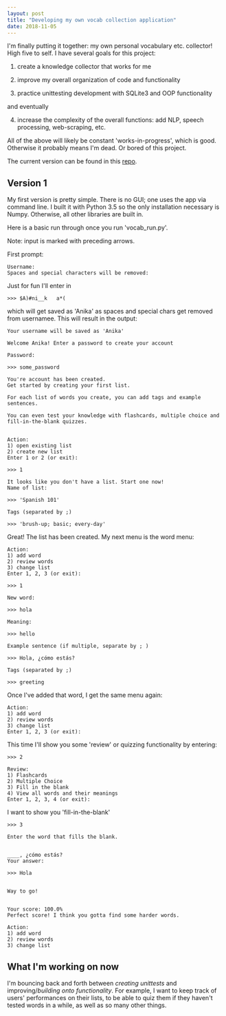 ```yaml
---
layout: post
title: "Developing my own vocab collection application"
date: 2018-11-05
---
```


I'm finally putting it together: my own personal vocabulary etc. collector! High five to self. I have several goals for this project: 

1) create a knowledge collector that works for me

2) improve my overall organization of code and functionality

3) practice unittesting development with SQLite3 and OOP functionality

and eventually

4) increase the complexity of the overall functions: add NLP, speech processing, web-scraping, etc.

All of the above will likely be constant 'works-in-progress', which is good. Otherwise it probably means I'm dead. Or bored of this project. 

The current version can be found in this <a href="https://github.com/a-n-rose/Vocab-Collector-and-Tester">repo</a>.

## Version 1

My first version is pretty simple. There is no GUI; one uses the app via command line. I built it with Python 3.5 so the only installation necessary is Numpy. Otherwise, all other libraries are built in. 

Here is a basic run through once you run 'vocab_run.py'. 

Note: input is marked with preceding arrows.

First prompt:

```
Username: 
Spaces and special characters will be removed: 
```
Just for fun I'll enter in  
```
>>> $A)#ni__k   a*( 
```
which will get saved as 'Anika' as spaces and special chars get removed from usernamee. This will result in the output:
```
Your username will be saved as 'Anika'

Welcome Anika! Enter a password to create your account

Password: 

>>> some_password

You're account has been created.
Get started by creating your first list.

For each list of words you create, you can add tags and example sentences.

You can even test your knowledge with flashcards, multiple choice and fill-in-the-blank quizzes.


Action:
1) open existing list
2) create new list
Enter 1 or 2 (or exit): 

>>> 1

It looks like you don't have a list. Start one now!
Name of list: 

>>> 'Spanish 101'

Tags (separated by ;)

>>> 'brush-up; basic; every-day'
```
Great! The list has been created. My next menu is the word menu:
```
Action:
1) add word
2) review words 
3) change list
Enter 1, 2, 3 (or exit): 

>>> 1

New word: 

>>> hola

Meaning: 

>>> hello

Example sentence (if multiple, separate by ; ) 

>>> Hola, ¿cómo estás?

Tags (separated by ;)

>>> greeting
```

Once I've added that word, I get the same menu again:
```
Action:
1) add word
2) review words 
3) change list
Enter 1, 2, 3 (or exit): 
```

This time I'll show you some 'review' or quizzing functionality by entering:
```
>>> 2

Review:
1) Flashcards
2) Multiple Choice
3) Fill in the blank
4) View all words and their meanings
Enter 1, 2, 3, 4 (or exit): 
```
I want to show you 'fill-in-the-blank'
```
>>> 3

Enter the word that fills the blank.


____, ¿cómo estás?
Your answer:

>>> Hola


Way to go!


Your score: 100.0% 
Perfect score! I think you gotta find some harder words.

Action:
1) add word
2) review words 
3) change list

```
## What I'm working on now

I'm bouncing back and forth between *creating unittests* and improving/*building onto functionality*. For example, I want to keep track of users' performances on their lists, to be able to quiz them if they haven't tested words in a while, as well as so many other things. 
